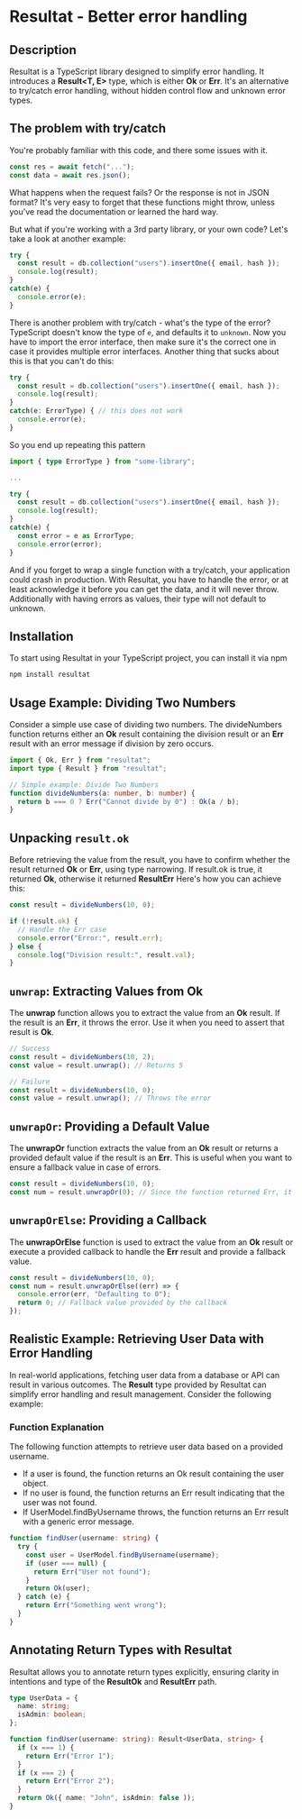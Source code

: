 # Resultat - Better error handling

## Description

Resultat is a TypeScript library designed to simplify error handling. It introduces a **Result<T, E>** type, which is either **Ok<T>** or **Err<E>**.
It's an alternative to try/catch error handling, without hidden control flow and unknown error types.

## The problem with try/catch
You're probably familiar with this code, and there some issues with it.

```ts
const res = await fetch("...");
const data = await res.json();
```

What happens when the request fails? Or the response is not in JSON format?
It's very easy to forget that these functions might throw, unless you've read the documentation or learned the hard way.

But what if you're working with a 3rd party library, or your own code?
Let's take a look at another example:

```ts
try {
  const result = db.collection("users").insertOne({ email, hash });
  console.log(result);
}
catch(e) {
  console.error(e);
}
```

There is another problem with try/catch - what's the type of the error? TypeScript doesn't know the type of `e`, and defaults it to `unknown`.
Now you have to import the error interface, then make sure it's the correct one in case it provides multiple error interfaces.
Another thing that sucks about this is that you can't do this:

```ts
try {
  const result = db.collection("users").insertOne({ email, hash });
  console.log(result);
}
catch(e: ErrorType) { // this does not work
  console.error(e);
}
```

So you end up repeating this pattern

```ts
import { type ErrorType } from "some-library";

...

try {
  const result = db.collection("users").insertOne({ email, hash });
  console.log(result);
}
catch(e) {
  const error = e as ErrorType;
  console.error(error);
}
```

And if you forget to wrap a single function with a try/catch, your application could crash in production.
With Resultat, you have to handle the error, or at least acknowledge it before you can get the data, and it will never throw.
Additionally with having errors as values, their type will not default to unknown.


## Installation

To start using Resultat in your TypeScript project, you can install it via npm

```bash
npm install resultat
```

## Usage Example: Dividing Two Numbers

Consider a simple use case of dividing two numbers. The divideNumbers function returns either an **Ok** result containing the division result or an **Err** result with an error message if division by zero occurs.

```ts
import { Ok, Err } from "resultat";
import type { Result } from "resultat";

// Simple example: Divide Two Numbers
function divideNumbers(a: number, b: number) {
  return b === 0 ? Err("Cannot divide by 0") : Ok(a / b);
}
```

## Unpacking `result.ok`

Before retrieving the value from the result, you have to confirm whether the result returned **Ok** or **Err**, using type narrowing. If result.ok is true, it returned **Ok**, otherwise it returned **ResultErr** Here's how you can achieve this:

```ts
const result = divideNumbers(10, 0);

if (!result.ok) {
  // Handle the Err case
  console.error("Error:", result.err);
} else {
  console.log("Division result:", result.val);
}
```

## `unwrap`: Extracting Values from Ok

The **unwrap** function allows you to extract the value from an **Ok** result. If the result is an **Err**, it throws the error. Use it when you need to assert that result is **Ok**.

```ts
// Success
const result = divideNumbers(10, 2);
const value = result.unwrap(); // Returns 5

// Failure
const result = divideNumbers(10, 0);
const value = result.unwrap(); // Throws the error
```

## `unwrapOr`: Providing a Default Value

The **unwrapOr** function extracts the value from an **Ok** result or returns a provided default value if the result is an **Err**. This is useful when you want to ensure a fallback value in case of errors.

```ts
const result = divideNumbers(10, 0);
const num = result.unwrapOr(0); // Since the function returned Err, it will return undefined
```

## `unwrapOrElse`: Providing a Callback

The **unwrapOrElse** function is used to extract the value from an **Ok** result or execute a provided callback to handle the **Err** result and provide a fallback value.

```ts
const result = divideNumbers(10, 0);
const num = result.unwrapOrElse((err) => {
  console.error(err, "Defaulting to 0");
  return 0; // Fallback value provided by the callback
});
```

## Realistic Example: Retrieving User Data with Error Handling

In real-world applications, fetching user data from a database or API can result in various outcomes. The **Result** type provided by Resultat can simplify error handling and result management. Consider the following example:

### Function Explanation

The following function attempts to retrieve user data based on a provided username.

- If a user is found, the function returns an Ok result containing the user object.
- If no user is found, the function returns an Err result indicating that the user was not found.
- If UserModel.findByUsername throws, the function returns an Err result with a generic error message.

```ts
function findUser(username: string) {
  try {
    const user = UserModel.findByUsername(username);
    if (user === null) {
      return Err("User not found");
    }
    return Ok(user);
  } catch (e) {
    return Err("Something went wrong");
  }
}
```

## Annotating Return Types with Resultat

Resultat allows you to annotate return types explicitly, ensuring clarity in intentions and type of the **ResultOk** and **ResultErr** path.

```ts
type UserData = {
  name: string;
  isAdmin: boolean;
};

function findUser(username: string): Result<UserData, string> {
  if (x === 1) {
    return Err("Error 1");
  }
  if (x === 2) {
    return Err("Error 2");
  }
  return Ok({ name: "John", isAdmin: false ));
}
```
